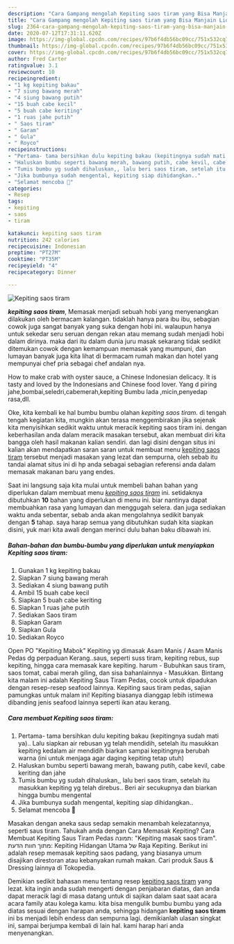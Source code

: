 ```yaml
---
description: "Cara Gampang mengolah Kepiting saos tiram yang Bisa Manjain Lidah"
title: "Cara Gampang mengolah Kepiting saos tiram yang Bisa Manjain Lidah"
slug: 2364-cara-gampang-mengolah-kepiting-saos-tiram-yang-bisa-manjain-lidah
date: 2020-07-12T17:31:11.620Z
image: https://img-global.cpcdn.com/recipes/97b6f4db56bc09cc/751x532cq70/kepiting-saos-tiram-foto-resep-utama.jpg
thumbnail: https://img-global.cpcdn.com/recipes/97b6f4db56bc09cc/751x532cq70/kepiting-saos-tiram-foto-resep-utama.jpg
cover: https://img-global.cpcdn.com/recipes/97b6f4db56bc09cc/751x532cq70/kepiting-saos-tiram-foto-resep-utama.jpg
author: Fred Carter
ratingvalue: 3.1
reviewcount: 10
recipeingredient:
- "1 kg kepiting bakau"
- "7 siung bawang merah"
- "4 siung bawang putih"
- "15 buah cabe kecil"
- "5 buah cabe keriting"
- "1 ruas jahe putih"
- " Saos tiram"
- " Garam"
- " Gula"
- " Royco"
recipeinstructions:
- "Pertama- tama bersihkan dulu kepiting bakau (kepitingnya sudah mati ya).. Lalu siapkan air rebusan yg telah mendidih, setelah itu masukkan kepiting kedalam air mendidih biarkan sampai kepitingnya berubah warna (ini untuk menjaga agar daging kepiting tetap utuh)"
- "Haluskan bumbu seperti bawang merah, bawang putih, cabe kevil, cabe keriting dan jahe"
- "Tumis bumbu yg sudah dihaluskan,, lalu beri saos tiram, setelah itu masukkan kepiting yg telah direbus.. Beri air secukupnya dan biarkan hingga bumbu mengental"
- "Jika bumbunya sudah mengental, kepiting siap dihidangkan.."
- "Selamat mencoba 🙏"
categories:
- Resep
tags:
- kepiting
- saos
- tiram

katakunci: kepiting saos tiram 
nutrition: 242 calories
recipecuisine: Indonesian
preptime: "PT27M"
cooktime: "PT35M"
recipeyield: "4"
recipecategory: Dinner

---
```



![Kepiting saos tiram](https://img-global.cpcdn.com/recipes/97b6f4db56bc09cc/751x532cq70/kepiting-saos-tiram-foto-resep-utama.jpg)

<b><i>kepiting saos tiram</i></b>, Memasak menjadi sebuah hobi yang menyenangkan dilakukan oleh bermacam kalangan. tidaklah hanya para ibu ibu, sebagian cowok juga sangat banyak yang suka dengan hobi ini. walaupun hanya untuk sekedar seru seruan dengan rekan atau memang sudah menjadi hobi dalam dirinya. maka dari itu dalam dunia juru masak sekarang tidak sedikit ditemukan cowok dengan kemampuan memasak yang mumpuni, dan lumayan banyak juga kita lihat di bermacam rumah makan dan hotel yang mempunyai chef pria sebagai chef andalan nya.

How to make crab with oyster sauce, a Chinese Indonesian delicacy. It is tasty and loved by the Indonesians and Chinese food lover. Yang d piring jahe,bombai,seledri,cabemerah,kepiting Bumbu lada ,micin,penyedap rasa,dll.

Oke, kita kembali ke hal bumbu bumbu olahan <i>kepiting saos tiram</i>. di tengah tengah kegiatan kita, mungkin akan terasa menggembirakan jika sejenak kita menyisihkan sedikit waktu untuk meracik kepiting saos tiram ini. dengan keberhasilan anda dalam meracik masakan tersebut, akan membuat diri kita bangga oleh hasil makanan kalian sendiri. dan lagi disini dengan situs ini kalian akan mendapatkan saran saran untuk membuat menu <u>kepiting saos tiram</u> tersebut menjadi masakan yang lezat dan sempurna, oleh sebab itu tandai alamat situs ini di hp anda sebagai sebagian referensi anda dalam memasak makanan baru yang endes.


Saat ini langsung saja kita mulai untuk membeli bahan bahan yang diperlukan dalam membuat menu <u><i>kepiting saos tiram</i></u> ini. setidaknya dibutuhkan <b>10</b> bahan yang diperlukan di menu ini. biar nantinya dapat membuahkan rasa yang lumayan dan menggugah selera. dan juga sediakan waktu anda sebentar, sebab anda akan mengolahnya sedikit banyak dengan <b>5</b> tahap. saya harap semua yang dibutuhkan sudah kita siapkan disini, yuk mari kita awali dengan merinci dulu bahan baku dibawah ini.

<!--inarticleads1-->

##### Bahan-bahan dan bumbu-bumbu yang diperlukan untuk menyiapkan Kepiting saos tiram:

1. Gunakan 1 kg kepiting bakau
1. Siapkan 7 siung bawang merah
1. Sediakan 4 siung bawang putih
1. Ambil 15 buah cabe kecil
1. Siapkan 5 buah cabe keriting
1. Siapkan 1 ruas jahe putih
1. Sediakan  Saos tiram
1. Siapkan  Garam
1. Siapkan  Gula
1. Sediakan  Royco


Open PO &#34;Kepiting Mabok&#34; Kepiting yg dimasak Asam Manis / Asam Manis Pedas dg perpaduan Kerang..saus, seperti suss tiram, kepiting rebus, sup kepiting, hingga cara memasak kare kepiting. harum - Bubuhkan saus tiram, saos tomat, cabai merah giling, dan sisa bahanlainnya - Masukkan. Bintang kita malam ini adalah Kepiting Saus Tiram Pedas, cocok untuk dipadukan dengan resep-resep seafood lainnya. Kepiting saus tiram pedas, sajian pamungkas untuk malam ini! Kepiting biasanya dianggap lebih istimewa dibanding jenis seafood lainnya seperti ikan atau kerang. 

<!--inarticleads2-->

##### Cara membuat Kepiting saos tiram:

1. Pertama- tama bersihkan dulu kepiting bakau (kepitingnya sudah mati ya).. Lalu siapkan air rebusan yg telah mendidih, setelah itu masukkan kepiting kedalam air mendidih biarkan sampai kepitingnya berubah warna (ini untuk menjaga agar daging kepiting tetap utuh)
1. Haluskan bumbu seperti bawang merah, bawang putih, cabe kevil, cabe keriting dan jahe
1. Tumis bumbu yg sudah dihaluskan,, lalu beri saos tiram, setelah itu masukkan kepiting yg telah direbus.. Beri air secukupnya dan biarkan hingga bumbu mengental
1. Jika bumbunya sudah mengental, kepiting siap dihidangkan..
1. Selamat mencoba 🙏


Masakan dengan aneka saus sedap semakin menambah kelezatannya, seperti saus tiram. Tahukah anda dengan Cara Memasak Kepiting? Cara Membuat Kepiting Saus Tiram Pedas  תמונה: &#34;Kepiting masak saos tiram&#34;. מתוך חוות הדעת: Kepiting Hidangan Utama של ‪Raja Kepiting‬. Berikut ini adalah resep memasak kepiting saos padang, yang biasanya umum disajikan direstoran atau kebanyakan rumah makan. Cari produk Saus &amp; Dressing lainnya di Tokopedia. 

Demikian sedikit bahasan menu tentang resep <u>kepiting saos tiram</u> yang lezat. kita ingin anda sudah mengerti dengan penjabaran diatas, dan anda dapat meracik lagi di masa datang untuk di sajikan dalam saat saat acara acara family atau kolega kamu. kita bisa mengulik bumbu bumbu yang ada diatas sesuai dengan harapan anda, sehingga hidangan <b>kepiting saos tiram</b> ini bs menjadi lebih endess dan sempurna lagi. demikianlah ulasan singkat ini, sampai berjumpa kembali di lain hal. kami harap hari anda menyenangkan.
